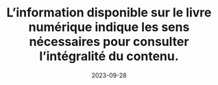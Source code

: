 ---
N: 
Rubrique: 
title: L’information disponible sur le livre numérique indique les sens  nécessaires pour consulter l’intégralité du contenu. 
detail:  
abstract: 
categories: [" Informations avant achat"]
agrege: O0000-E083
opquast: '0000'
indiceebook: '83'
description: "Règle n° 083"
weight:  083
actif: '1'
layout: rules
date: 2023-09-28
tags: ["", ""]
objectif: ["", ""]
Meo: [""]
Controle: [""
]
Source: ["SNE"]
Referentiel: [""]
Steps: ["", ""]
---